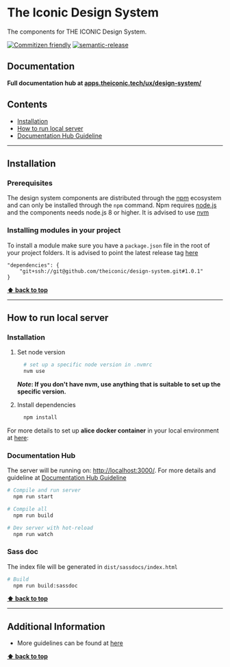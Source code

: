 # The Iconic Design System

The components for THE ICONIC Design System.

[![Commitizen friendly](https://img.shields.io/badge/commitizen-friendly-brightgreen.svg)](http://commitizen.github.io/cz-cli/)
[![semantic-release](https://img.shields.io/badge/%20%20%F0%9F%93%A6%F0%9F%9A%80-semantic--release-e10079.svg)](https://github.com/semantic-release/semantic-release)

## Documentation

**Full documentation hub at [apps.theiconic.tech/ux/design-system/](https://apps.theiconic.tech/ux/design-system/)**

## Contents
* [Installation](#installation)
* [How to run local server](#how-to-run-local-server)
* [Documentation Hub Guideline](https://github.com/theiconic/design-system/tree/master/docs)

---

## Installation

### Prerequisites
The design system components are distributed through the [npm](https://www.npmjs.com) ecosystem and can only be installed through the `npm` command.
Npm requires [node.js](https://nodejs.org/en/) and the components needs node.js 8 or higher. It is advised to use [nvm](https://gist.github.com/nijicha/e5615548181676873118df79953cb709#getting-start)

### Installing modules in your project
To install a module make sure you have a `package.json` file in the root of your project folders. It is advised to point the latest release tag [here](https://github.com/theiconic/design-system/releases)

```shell
"dependencies": {
    "git+ssh://git@github.com/theiconic/design-system.git#1.0.1"
}
```

**[⬆ back to top](#contents)**

---

## How to run local server

### Installation
1. Set node version
    ```bash
      # set up a specific node version in .nvmrc
      nvm use
    ```
    __*Note*: If you don't have nvm, use anything that is suitable to set up the specific version.__ 

2. Install dependencies
    ```bash
      npm install
    ```

For more details to set up **alice docker container** in your local environment at [here](https://github.com/theiconic/design-system/blob/master/docs/pages/5-guides/how-to-local-setup.md): 


### Documentation Hub
 The server will be running on: [http://localhost:3000/](http://localhost:3000/). For more details and guideline at [Documentation Hub Guideline](https://github.com/theiconic/design-system/tree/master/docs)

```bash
# Compile and run server 
  npm run start

# Compile all
  npm run build

# Dev server with hot-reload
  npm run watch
```

### Sass doc
The index file will be generated in `dist/sassdocs/index.html`

```bash
# Build 
  npm run build:sassdoc
```

**[⬆ back to top](#contents)**

---

## Additional Information
* More guidelines can be found at [here](https://github.com/theiconic/design-system/tree/master/docs/pages/5-guides)

**[⬆ back to top](#contents)**
